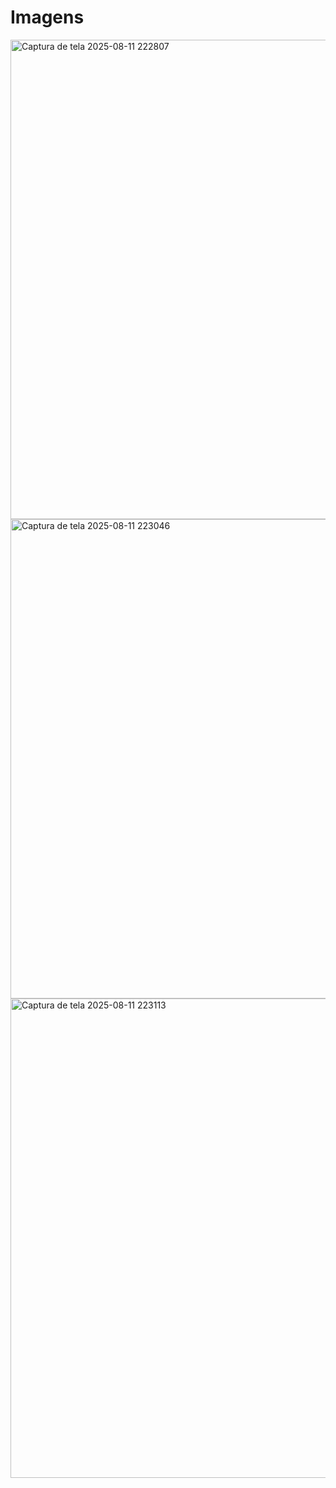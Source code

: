 # Imagens

<img width="1365" height="767" alt="Captura de tela 2025-08-11 222807" src="https://github.com/user-attachments/assets/1eadbd3c-e153-4470-bbff-5f7bd80aab3b" />
<img width="1365" height="767" alt="Captura de tela 2025-08-11 223046" src="https://github.com/user-attachments/assets/30f3a087-5f92-42d3-ba8e-0aefb44bdcfc" />
<img width="1365" height="767" alt="Captura de tela 2025-08-11 223113" src="https://github.com/user-attachments/assets/8529ad46-f6e5-4108-985c-a69e5071eb8b" />
